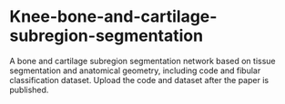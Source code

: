 # Knee-bone-and-cartilage-subregion-segmentation
A bone and cartilage subregion segmentation network based on tissue segmentation and anatomical geometry, including code and fibular classification dataset. Upload the code and dataset after the paper is published.
